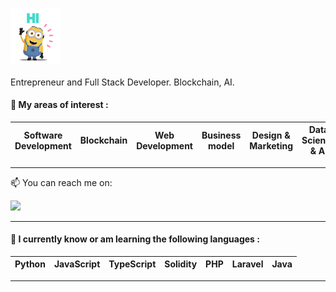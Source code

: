 ### <img src="https://github.com/karlverger/karlverger/blob/main/minio-hi.gif" width="80px">  

Entrepreneur and Full Stack Developer. Blockchain, AI.

#### 📖 My areas of interest :
| Software Development | Blockchain      | Web Development |  Business model | Design & Marketing |   Data Science & AI |      
| ---------------      | --------------- | --------------- | ---------       |------------------- |---------------------------------- |

- - -  

<p>
📫 You can reach me on:

<a href="https://fr.linkedin.com/in/karlverger"><img height="30" src="https://res.cloudinary.com/matricksdecoder/image/upload/v1605068515/LinkedIn_apa4np.png"></a>&nbsp;&nbsp;
</p>

- - -

#### 🌱 I currently know or am learning the following languages :

| Python          |      JavaScript | TypeScript      | Solidity        | PHP            | Laravel        | Java |   
| --------------- | --------------- | --------------- | --------------- |--------------- |--------------- |------|

- - -


